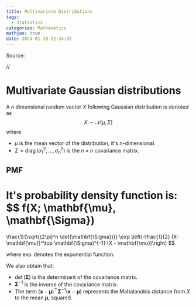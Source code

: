 ```yaml
---
title: Multivariate Distributions
tags:
  - Statistics
categories: Mathematics
mathjax: true
date: 2024-01-18 22:34:32
---
```



Source:

//

<!--more-->

# Multivariate Gaussian distributions

A $n$ dimensional random vector $X$ following Gaussian distribution is denoted as
$$
X \sim \mathcal{N} (\mu , \Sigma)
$$
where

* $\mu$ is the mean vector of the distribution, it's $n$-dimensional.
* $\Sigma=\operatorname{diag}\left(\sigma_1^2, \ldots, \sigma_n^2\right)$ is the $n \times n$ covariance matrix.

## PMF

It's probability density function is:
$$
f(X; \mathbf{\mu}, \mathbf{\Sigma}) 
= 
\frac{1}{\sqrt{(2\pi)^n \det(\mathbf{\Sigma})}} 
\exp
\left(-\frac{1}{2} (X- \mathbf{\mu})^\top \mathbf{\Sigma}^{-1} (X - \mathbf{\mu})\right)
$$


where $\exp$ denotes the exponential function.



We also obtain that:

- $\det(\mathbf{\Sigma})$ is the determinant of the covariance matrix.
- $\mathbf{\Sigma}^{-1}$ is the inverse of the covariance matrix.
- The term $(\mathbf{x} - \mathbf{\mu})^\top \mathbf{\Sigma}^{-1} (\mathbf{x} - \mathbf{\mu})$ represents the Mahalanobis distance from $X$ to the mean $\mathbf{\mu}$, squared.
